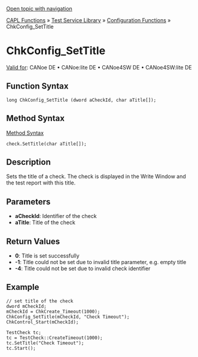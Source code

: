 [Open topic with navigation](../../../../../CANoeDEFamily.htm#Topics/CAPLFunctions/Test/Functions/CAPLfunctionChkConfigSetTitle.md)

[CAPL Functions](../../CAPLfunctions.md) » [Test Service Library](../CAPLfunctionsTSLOverview.md) » [Configuration Functions](../CAPLfunctionsTSLConfigurationFunctions.md) » ChkConfig_SetTitle

# ChkConfig_SetTitle

[Valid for](../../../Shared/FeatureAvailability.md): CANoe DE • CANoe:lite DE • CANoe4SW DE • CANoe4SW:lite DE

## Function Syntax

```plaintext
long ChkConfig_SetTitle (dword aCheckId, char aTitle[]);
```

## Method Syntax

[Method Syntax](../../../Shared/CAPL/General/ClassesAndObjects.md)

```plaintext
check.SetTitle(char aTitle[]);
```

## Description

Sets the title of a check. The check is displayed in the Write Window and the test report with this title.

## Parameters

- **aCheckId**: Identifier of the check
- **aTitle**: Title of the check

## Return Values

- **0**: Title is set successfully
- **-1**: Title could not be set due to invalid title parameter, e.g. empty title
- **-4**: Title could not be set due to invalid check identifier

## Example

```plaintext
// set title of the check
dword mCheckId;
mCheckId = ChkCreate_Timeout(1000);
ChkConfig_SetTitle(mCheckId, "Check Timeout");
ChkControl_Start(mCheckId);

TestCheck tc;
tc = TestCheck::CreateTimeout(1000);
tc.SetTitle("Check Timeout");
tc.Start();
```
